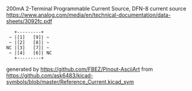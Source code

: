 200mA 2-Terminal Programmable Current Source, DFN-8
current source
https://www.analog.com/media/en/technical-documentation/data-sheets/3092fc.pdf


	   +---------+
	 ~ |[1]   [9]| ~
	 ~ |[2]   [8]| ~
	NC |[3]   [7]| ~
	 ~ |[4]   [6]| NC
	   +---------+


generated by https://github.com/FBEZ/Pinout-AsciiArt from https://github.com/ask6483/kicad-symbols/blob/master/Reference_Current.kicad_sym